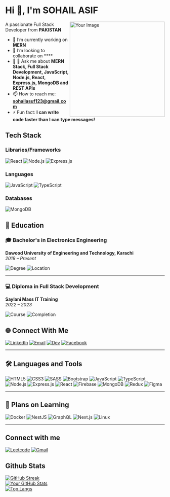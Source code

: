 # Hi 👋, I'm SOHAIL ASIF
<img align="right" src="https://static-00.iconduck.com/assets.00/web-developer-illustration-2005x2048-fal2biag.png" alt="Your Image" width="300">

A passionate Full Stack Developer from **PAKISTAN**
- 🔭 I’m currently working on **MERN**
- 👯 I’m looking to collaborate on ****
- 💬 💬 Ask me about **MERN Stack, Full Stack Development, JavaScript, Node.js, React, Express.js, MongoDB and REST APIs**
- 📫 How to reach me: **sohailasuf123@gmail.com**
- ⚡ Fun fact: **I can write code faster than I can type messages!**

## Tech Stack
### Libraries/Frameworks
![React](https://img.shields.io/badge/React-20232A?style=for-the-badge&logo=react&logoColor=61DAFB)
![Node.js](https://img.shields.io/badge/Node.js-339933?style=for-the-badge&logo=nodedotjs&logoColor=white)
![Express.js](https://img.shields.io/badge/Express.js-404D59?style=for-the-badge)







### Languages
![JavaScript](https://img.shields.io/badge/JavaScript-F7DF1E?style=for-the-badge&logo=javascript&logoColor=black)
![TypeScript](https://img.shields.io/badge/TypeScript-007ACC?style=for-the-badge&logo=typescript&logoColor=white)


### Databases
![MongoDB](https://img.shields.io/badge/MongoDB-4EA94B?style=for-the-badge&logo=mongodb&logoColor=white)


## 🏫 Education

### 🎓 Bachelor's in Electronics Engineering
**Dawood University of Engineering and Technology, Karachi**  
*2019 – Present*

![Degree](https://img.shields.io/badge/Degree-Electronics_Engineering-blue?style=flat-square)
![Location](https://img.shields.io/badge/Location-Karachi-ff69b4?style=flat-square)

---

### 💻 Diploma in Full Stack Development
**Saylani Mass IT Training**  
*2022 – 2023*

![Course](https://img.shields.io/badge/Course-Full_Stack_Development-green?style=flat-square)
![Completion](https://img.shields.io/badge/Completed-2023-success?style=flat-square)



## 🌐 Connect With Me
[![LinkedIn](https://img.shields.io/badge/LinkedIn-blue?style=flat&logo=linkedin)](https://www.linkedin.com)
[![Email](https://img.shields.io/badge/Email-blue?style=flat&logo=mail-dot?link)](mailto:your-email@example.com)
[![Dev](https://img.shields.io/badge/Dev.to-black?style=flat&logo=devdotto)](https://dev.to)
[![Facebook](https://img.shields.io/badge/Facebook-blue?style=flat&logo=facebook)](https://facebook.com)

---

## 🛠️ Languages and Tools
![HTML5](https://img.shields.io/badge/HTML5-orange?style=flat&logo=html5&logoColor=white)
![CSS3](https://img.shields.io/badge/CSS3-blue?style=flat&logo=css3&logoColor=white)
![SASS](https://img.shields.io/badge/SASS-pink?style=flat&logo=sass&logoColor=white)
![Bootstrap](https://img.shields.io/badge/Bootstrap-purple?style=flat&logo=bootstrap&logoColor=white)
![JavaScript](https://img.shields.io/badge/JavaScript-yellow?style=flat&logo=javascript&logoColor=white)
![TypeScript](https://img.shields.io/badge/TypeScript-blue?style=flat&logo=typescript&logoColor=white)
![Node.js](https://img.shields.io/badge/Node.js-green?style=flat&logo=node.js&logoColor=white)
![Express.js](https://img.shields.io/badge/Express.js-black?style=flat&logo=express&logoColor=white)
![React](https://img.shields.io/badge/React-blue?style=flat&logo=react&logoColor=white)
![Firebase](https://img.shields.io/badge/Firebase-yellow?style=flat&logo=firebase&logoColor=white)
![MongoDB](https://img.shields.io/badge/MongoDB-green?style=flat&logo=mongodb&logoColor=white)
![Redux](https://img.shields.io/badge/Redux-purple?style=flat&logo=redux&logoColor=white)
![Figma](https://img.shields.io/badge/Figma-black?style=flat&logo=figma&logoColor=white)

---

## 🚀 Plans on Learning
![Docker](https://img.shields.io/badge/Docker-blue?style=flat&logo=docker&logoColor=white)
![NestJS](https://img.shields.io/badge/NestJS-red?style=flat&logo=nestjs&logoColor=white)
![GraphQL](https://img.shields.io/badge/GraphQL-pink?style=flat&logo=graphql&logoColor=white)
![Next.js](https://img.shields.io/badge/Next.js-black?style=flat&logo=next.js&logoColor=white)
![Linux](https://img.shields.io/badge/Linux-black?style=flat&logo=linux&logoColor=white)

---



## Connect with me
[![Leetcode](https://img.shields.io/badge/Leetcode-FFA116?style=for-the-badge&logo=leetcode&logoColor=black)](https://leetcode.com/your_username)
[![Gmail](https://img.shields.io/badge/Gmail-D14836?style=for-the-badge&logo=gmail&logoColor=white)](mailto:your_email@example.com)


## Github Stats
[![GitHub Streak](https://github-readme-streak-stats.herokuapp.com/?user=SOHAILASIF1&count_private=true)](https://git.io/streak-stats)
<br>
[![Your GitHub Stats](https://github-readme-stats.vercel.app/api?username=SOHAILASIF1&show_icons=true&count_private=true&theme=dark)](https://github.com/your-username)
<br>
[![Top Langs](https://github-readme-stats.vercel.app/api/top-langs/?username=SOHAILASIF1&layout=compact&theme=dark)](https://github.com/your-username)






